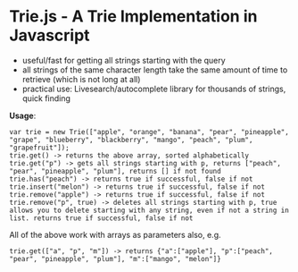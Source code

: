 Trie.js - A Trie Implementation in Javascript
===============================

- useful/fast for getting all strings starting with the query
- all strings of the same character length take the same amount of time to retrieve (which is not long at all)
- practical use: Livesearch/autocomplete library for thousands of strings, quick finding


**Usage**:

    var trie = new Trie(["apple", "orange", "banana", "pear", "pineapple", "grape", "blueberry", "blackberry", "mango", "peach", "plum", "grapefruit"]);
    trie.get() -> returns the above array, sorted alphabetically
    trie.get("p") -> gets all strings starting with p, returns ["peach", "pear", "pineapple", "plum"], returns [] if not found
    trie.has("peach") -> returns true if successful, false if not
    trie.insert("melon") -> returns true if successful, false if not
    trie.remove("apple") -> returns true if successful, false if not
    trie.remove("p", true) -> deletes all strings starting with p, true allows you to delete starting with any string, even if not a string in list. returns true if successful, false if not

All of the above work with arrays as parameters also, e.g. 
    
    trie.get(["a", "p", "m"]) -> returns {"a":["apple"], "p":["peach", "pear", "pineapple", "plum"], "m":["mango", "melon"]}

